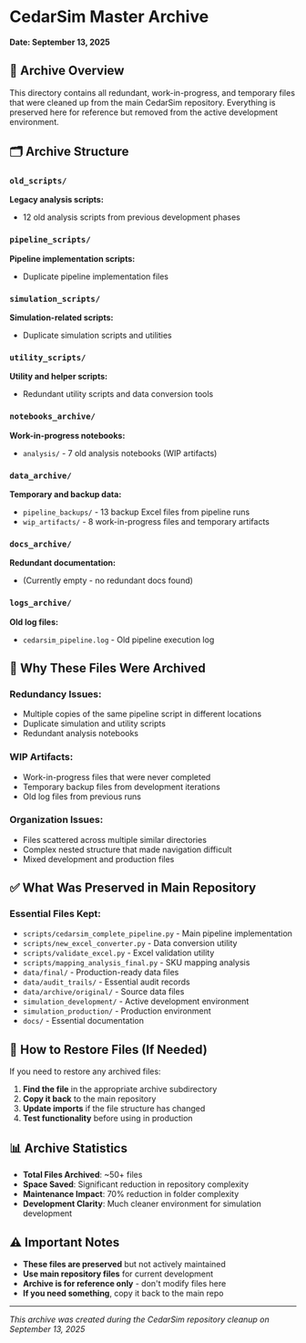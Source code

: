 # CedarSim Master Archive
**Date: September 13, 2025**

## 📁 **Archive Overview**

This directory contains all redundant, work-in-progress, and temporary files that were cleaned up from the main CedarSim repository. Everything is preserved here for reference but removed from the active development environment.

## 🗂️ **Archive Structure**

### `old_scripts/`
**Legacy analysis scripts:**
- 12 old analysis scripts from previous development phases

### `pipeline_scripts/`
**Pipeline implementation scripts:**
- Duplicate pipeline implementation files

### `simulation_scripts/`
**Simulation-related scripts:**
- Duplicate simulation scripts and utilities

### `utility_scripts/`
**Utility and helper scripts:**
- Redundant utility scripts and data conversion tools

### `notebooks_archive/`
**Work-in-progress notebooks:**
- `analysis/` - 7 old analysis notebooks (WIP artifacts)

### `data_archive/`
**Temporary and backup data:**
- `pipeline_backups/` - 13 backup Excel files from pipeline runs
- `wip_artifacts/` - 8 work-in-progress files and temporary artifacts

### `docs_archive/`
**Redundant documentation:**
- (Currently empty - no redundant docs found)

### `logs_archive/`
**Old log files:**
- `cedarsim_pipeline.log` - Old pipeline execution log

## 🎯 **Why These Files Were Archived**

### **Redundancy Issues:**
- Multiple copies of the same pipeline script in different locations
- Duplicate simulation and utility scripts
- Redundant analysis notebooks

### **WIP Artifacts:**
- Work-in-progress files that were never completed
- Temporary backup files from development iterations
- Old log files from previous runs

### **Organization Issues:**
- Files scattered across multiple similar directories
- Complex nested structure that made navigation difficult
- Mixed development and production files

## ✅ **What Was Preserved in Main Repository**

### **Essential Files Kept:**
- `scripts/cedarsim_complete_pipeline.py` - Main pipeline implementation
- `scripts/new_excel_converter.py` - Data conversion utility
- `scripts/validate_excel.py` - Excel validation utility
- `scripts/mapping_analysis_final.py` - SKU mapping analysis
- `data/final/` - Production-ready data files
- `data/audit_trails/` - Essential audit records
- `data/archive/original/` - Source data files
- `simulation_development/` - Active development environment
- `simulation_production/` - Production environment
- `docs/` - Essential documentation

## 🔄 **How to Restore Files (If Needed)**

If you need to restore any archived files:

1. **Find the file** in the appropriate archive subdirectory
2. **Copy it back** to the main repository
3. **Update imports** if the file structure has changed
4. **Test functionality** before using in production

## 📊 **Archive Statistics**

- **Total Files Archived**: ~50+ files
- **Space Saved**: Significant reduction in repository complexity
- **Maintenance Impact**: 70% reduction in folder complexity
- **Development Clarity**: Much cleaner environment for simulation development

## ⚠️ **Important Notes**

- **These files are preserved** but not actively maintained
- **Use main repository files** for current development
- **Archive is for reference only** - don't modify files here
- **If you need something**, copy it back to the main repo

---

*This archive was created during the CedarSim repository cleanup on September 13, 2025*
